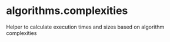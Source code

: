 # algorithms.complexities
Helper to calculate execution times and sizes based on algorithm complexities
